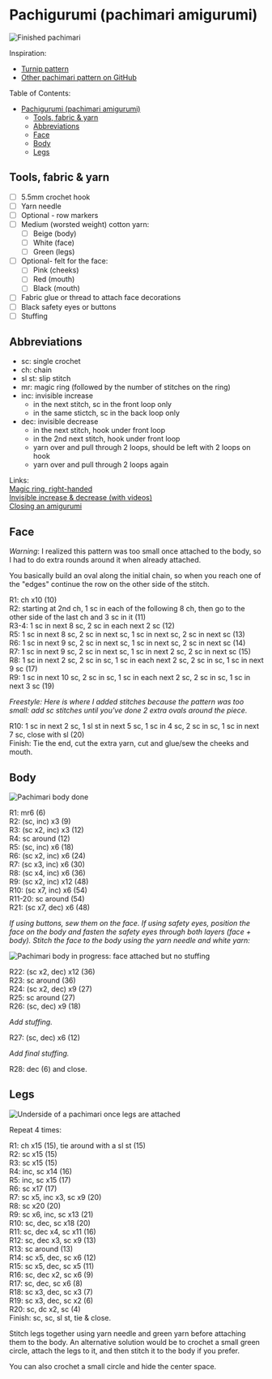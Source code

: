 # Pachigurumi (pachimari amigurumi)

![Finished pachimari](https://raw.githubusercontent.com/Amiralp/Pachi-crochet/main/photos/005.jpg)

Inspiration:
- [Turnip pattern](https://happyhooker.wordpress.com/2010/11/30/turnip-amigurumi/)
- [Other pachimari pattern on GitHub](https://github.com/iriberri/pachimari)

Table of Contents:

- [Pachigurumi (pachimari amigurumi)](#pachigurumi-pachimari-amigurumi)
  - [Tools, fabric & yarn](#tools-fabric--yarn)
  - [Abbreviations](#abbreviations)
  - [Face](#face)
  - [Body](#body)
  - [Legs](#legs)

## Tools, fabric & yarn

- [ ] 5.5mm crochet hook
- [ ] Yarn needle
- [ ] Optional - row markers
- [ ] Medium (worsted weight) cotton yarn:
  - [ ] Beige (body)
  - [ ] White (face)
  - [ ] Green (legs)
- [ ] Optional- felt for the face:
  - [ ] Pink (cheeks)
  - [ ] Red (mouth)
  - [ ] Black (mouth)
- [ ] Fabric glue or thread to attach face decorations
- [ ] Black safety eyes or buttons
- [ ] Stuffing

## Abbreviations

- sc: single crochet
- ch: chain
- sl st: slip stitch
- mr: magic ring (followed by the number of stitches on the ring)
- inc: invisible increase
  - in the next stitch, sc in the front loop only
  - in the same stictch, sc in the back loop only
- dec: invisible decrease
  - in the next stitch, hook under front loop
  - in the 2nd next stitch, hook under front loop
  - yarn over and pull through 2 loops, should be left with 2 loops on hook
  - yarn over and pull through 2 loops again

Links:  
[Magic ring, right-handed](https://hookabee.com/2015/10/01/starting-with-a-magic-ring-in-amigurumi/)  
[Invisible increase & decrease (with videos)](https://www.tinycurl.co/2017/03/23/the-invisible-increase-and-decrease-amigurumi-techniques-you-need-to-know/)  
[Closing an amigurumi](https://www.planetjune.com/blog/the-ultimate-finish-for-amigurumi/)

## Face

_Warning_: I realized this pattern was too small once attached to the body, so I had to do extra rounds around it when already attached.

You basically build an oval along the initial chain, so when you reach one of the "edges" continue the row on the other side of the stitch.

R1: ch x10 (10)  
R2: starting at 2nd ch, 1 sc in each of the following 8 ch, then go to the other side of the last ch and 3 sc in it (11)  
R3-4: 1 sc in next 8 sc, 2 sc in each next 2 sc (12)  
R5: 1 sc in next 8 sc, 2 sc in next sc, 1 sc in next sc, 2 sc in next sc (13)  
R6: 1 sc in next 9 sc, 2 sc in next sc, 1 sc in next sc, 2 sc in next sc (14)  
R7: 1 sc in next 9 sc, 2 sc in next sc, 1 sc in next 2 sc, 2 sc in next sc (15)  
R8: 1 sc in next 2 sc, 2 sc in sc, 1 sc in each next 2 sc, 2 sc in sc, 1 sc in next 9 sc (17)  
R9: 1 sc in next 10 sc, 2 sc in sc, 1 sc in each next 2 sc, 2 sc in sc, 1 sc in next 3 sc (19)  

_Freestyle: Here is where I added stitches because the pattern was too small: add sc stitches until you've done 2 extra ovals around the piece._

R10: 1 sc in next 2 sc, 1 sl st in next 5 sc, 1 sc in 4 sc, 2 sc in sc, 1 sc in next 7 sc, close with sl (20)  
Finish: Tie the end, cut the extra yarn, cut and glue/sew the cheeks and mouth.

## Body

![Pachimari body done](https://raw.githubusercontent.com/Amiralp/Pachi-crochet/main/photos/004.jpg)

R1: mr6 (6)  
R2: (sc, inc) x3 (9)  
R3: (sc x2, inc) x3 (12)  
R4: sc around (12)  
R5: (sc, inc) x6 (18)  
R6: (sc x2, inc) x6 (24)  
R7: (sc x3, inc) x6 (30)  
R8: (sc x4, inc) x6 (36)  
R9: (sc x2, inc) x12 (48)  
R10: (sc x7, inc) x6 (54)  
R11-20: sc around (54)  
R21: (sc x7, dec) x6 (48)  

_If using buttons, sew them on the face. If using safety eyes, position the face on the body and fasten the safety eyes through both layers (face + body). Stitch the face to the body using the yarn needle and white yarn:_  

![Pachimari body in progress: face attached but no stuffing](https://raw.githubusercontent.com/Amiralp/Pachi-crochet/main/photos/002.jpg)

R22: (sc x2, dec) x12 (36)  
R23: sc around (36)  
R24: (sc x2, dec) x9 (27)  
R25: sc around (27)  
R26: (sc, dec) x9 (18)  

_Add stuffing._

R27: (sc, dec) x6 (12)  

_Add final stuffing._  

R28: dec (6) and close.

## Legs

![Underside of a pachimari once legs are attached](https://raw.githubusercontent.com/Amiralp/Pachi-crochet/main/photos/006.jpg)

Repeat 4 times:

R1: ch x15 (15), tie around with a sl st (15)  
R2: sc x15 (15)  
R3: sc x15 (15)  
R4: inc, sc x14 (16)  
R5: inc, sc x15 (17)  
R6: sc x17 (17)  
R7: sc x5, inc x3, sc x9 (20)  
R8: sc x20 (20)  
R9: sc x6, inc, sc x13 (21)  
R10: sc, dec, sc x18 (20)  
R11: sc, dec x4, sc x11 (16)  
R12: sc, dec x3, sc x9 (13)  
R13: sc around (13)  
R14: sc x5, dec, sc x6 (12)  
R15: sc x5, dec, sc x5 (11)  
R16: sc, dec x2, sc x6 (9)  
R17: sc, dec, sc x6 (8)  
R18: sc x3, dec, sc x3 (7)  
R19: sc x3, dec, sc x2 (6)  
R20: sc, dc x2, sc (4)  
Finish: sc, sc, sl st, tie & close.

Stitch legs together using yarn needle and green yarn before attaching them to the body. An alternative solution would be to crochet a small green circle, attach the legs to it, and then stitch it to the body if you prefer.

You can also crochet a small circle and hide the center space.


